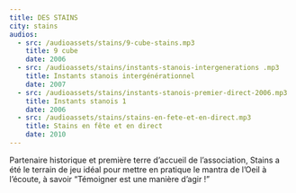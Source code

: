 ```yaml
---
title: DES STAINS
city: stains
audios:
  - src: /audioassets/stains/9-cube-stains.mp3
    title: 9 cube
    date: 2006
  - src: /audioassets/stains/instants-stanois-intergenerations .mp3
    title: Instants stanois intergénérationnel
    date: 2007
  - src: /audioassets/stains/instants-stanois-premier-direct-2006.mp3
    title: Instants stanois 1
    date: 2006
  - src: /audioassets/stains/stains-en-fete-et-en-direct.mp3
    title: Stains en fête et en direct
    date: 2010
---
```


Partenaire historique et première terre d’accueil de l’association, Stains a été le terrain de jeu idéal pour mettre en pratique le mantra de l’Oeil à l’écoute, à savoir “Témoigner est une manière d’agir !”
